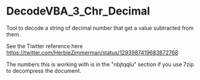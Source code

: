 # DecodeVBA_3_Chr_Decimal
Tool to decode a string of decimal number that get a value subtracted from them.


See the Tiwtter reference here
https://twitter.com/HerbieZimmerman/status/1293987419683872768

The numbers this is working with is in the "nbjtqqlu" section if you use 7zip to decompress the document.
